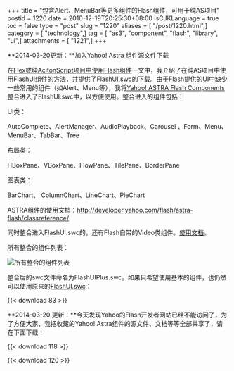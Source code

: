 +++
title = "包含Alert、MenuBar等更多组件的Flash组件，可用于纯AS项目"
postid = 1220
date = 2010-12-19T20:25:30+08:00
isCJKLanguage = true
toc = false
type = "post"
slug = "1220"
aliases = [ "/post/1220.html",]
category = [ "technology",]
tag = [ "as3", "component", "flash", "library", "ui",]
attachments = [ "1221",]
+++


**2014-03-20更新：**加入Yahoo! Astra 组件源文件下载


在[Flex或纯AcitonScript项目中使用Flash组件](/post/1192.htm)一文中，我介绍了在纯AS项目中使用FlashUI组件的方法，并提供了[FlashUI.swc](/download/79/)的下载。由于Flash提供的UI中缺少一些常用的组件（如Alert、Menu等），我将[Yahoo!
ASTRA Flash
Components](http://developer.yahoo.com/flash/astra-flash/)整合进入了FlashUI.swc中，以方便使用。整合进入的组件包括：

UI类：

AutoComplete、AlertManager、AudioPlayback、Carousel
、Form、Menu、MenuBar、TabBar、Tree

布局类：

HBoxPane、VBoxPane、FlowPane、TilePane、BorderPane

图表类：

BarChart、 ColumnChart、LineChart、PieChart

ASTRA组件的使用文档：<http://developer.yahoo.com/flash/astra-flash/classreference/>

同时整合进入FlashUI.swc的，还有Flash自带的Video类组件。[使用文档](http://help.adobe.com/zh_CN/Flash/CS5/AS3LR/fl/video/package-detail.html)。

所有整合的组件列表：

![所有整合的组件列表](/uploads/2010/12/flashui.png)

整合后的swc文件命名为FlashUIPlus.swc。如果只希望使用基本的组件，也仍然可以使用原来的[FlashUI.swc](/post/1192.htm)：

{{< download 83 >}}

**2014-03-20
更新：**今天发现Yahoo的Flash开发者网站已经不能访问了，为了方便大家，我把收藏的Yahoo!
Astra组件的源文件、文档等等全部共享了，请在下面下载：

{{< download 118 >}}

{{< download 120 >}}


